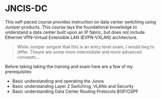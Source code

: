 
# JNCIS-DC  

This self-paced course provides instruction on data center switching using Juniper products. This course lays the foundational knowledge to understand a data center built upon an IP fabric, but does not include Ethernet VPN–Virtual Extensible LAN (EVPN-VXLAN) architecture.

> While Juniper sergest that this is an entry level exam, I would beg to differ. Theyre are some more intermidiate and more advanced consepts...

Before taking taking the training and exam here are a few of my prerequisites 

- Basic understanding and operating the Junos
- Basic understanding Layer 2 Switching, VLANs and Security
- Basic understanding Data Center Routing Protocols BGP/OSPF


